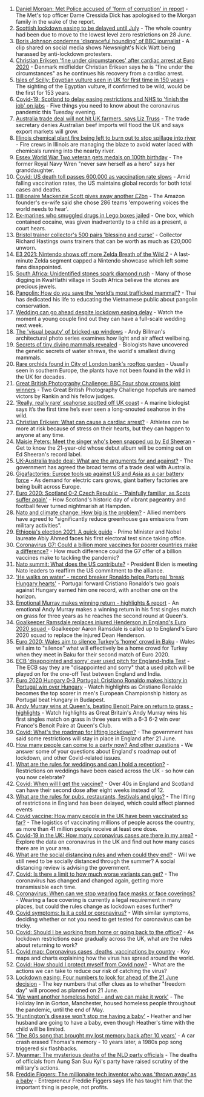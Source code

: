 1. [Daniel Morgan: Met Police accused of 'form of corruption' in report](https://www.bbc.co.uk/news/uk-57484219) - The Met's top officer Dame Cressida Dick has apologised to the Morgan family in the wake of the report.
2. [Scottish lockdown easing to be delayed until July](https://www.bbc.co.uk/news/uk-scotland-57487533) - The whole country had been due to move to the lowest level zero restrictions on 28 June.
3. [Boris Johnson condemns 'disgraceful hounding' of BBC journalist](https://www.bbc.co.uk/news/uk-politics-57486222) - A clip shared on social media shows Newsnight's Nick Watt being harassed by anti-lockdown protesters.
4. [Christian Eriksen 'fine under circumstances' after cardiac arrest at Euro 2020](https://www.bbc.co.uk/sport/football/57480130) - Denmark midfielder Christian Eriksen says he is "fine under the circumstances" as he continues his recovery from a cardiac arrest.
5. [Isles of Scilly: Egyptian vulture seen in UK for first time in 150 years](https://www.bbc.co.uk/news/uk-england-cornwall-57483562) - The sighting of the Egyptian vulture, if confirmed to be wild, would be the first for 153 years.
6. [Covid-19: Scotland to delay easing restrictions and NHS to 'finish the job' on jabs](https://www.bbc.co.uk/news/uk-57490889) - Five things you need to know about the coronavirus pandemic this Tuesday evening.
7. [Australia trade deal will not hit UK farmers, says Liz Truss](https://www.bbc.co.uk/news/business-57478412) - The trade secretary denies Australian beef imports will flood the UK and says export markets will grow.
8. [Illinois chemical plant fire being left to burn out to stop spillage into river](https://www.bbc.co.uk/news/world-us-canada-57487041) - Fire crews in Illinois are managing the blaze to avoid water laced with chemicals running into the nearby river.
9. [Essex World War Two veteran gets medals on 100th birthday](https://www.bbc.co.uk/news/uk-england-essex-57487273) - The former Royal Navy Wren "never saw herself as a hero" says her granddaughter.
10. [Covid: US death toll passes 600,000 as vaccination rate slows](https://www.bbc.co.uk/news/world-us-canada-57473436) - Amid falling vaccination rates, the US maintains global records for both total cases and deaths.
11. [Billionaire Mackenzie Scott gives away another £2bn](https://www.bbc.co.uk/news/business-57487967) - The Amazon founder's ex-wife said she chose 286 teams 'empowering voices the world needs to hear'.
12. [Ex-marines who smuggled drugs in Lego boxes jailed](https://www.bbc.co.uk/news/uk-england-merseyside-57490472) - One box, which contained cocaine, was given inadvertently to a child as a present, a court hears.
13. [Bristol trainer collector's 500 pairs 'blessing and curse'](https://www.bbc.co.uk/news/uk-england-bristol-57475801) - Collector Richard Hastings owns trainers that can be worth as much as £20,000 unworn.
14. [E3 2021: Nintendo shows off more Zelda Breath of the Wild 2](https://www.bbc.co.uk/news/technology-57484727) - A last-minute Zelda segment capped a Nintendo showcase which left some fans disappointed.
15. [South Africa: Unidentified stones spark diamond rush](https://www.bbc.co.uk/news/world-africa-57483877) - Many of those digging in KwaHlathi village in South Africa believe the stones are precious jewels.
16. [Pangolin: How do you save the 'world’s most trafficked mammal'?](https://www.bbc.co.uk/news/science-environment-57477560) - Thai has dedicated his life to educating the Vietnamese public about pangolin conservation.
17. [Wedding can go ahead despite lockdown easing delay](https://www.bbc.co.uk/news/uk-57478526) - Watch the moment a young couple find out they can have a full-scale wedding next week.
18. [The 'visual beauty' of bricked-up windows](https://www.bbc.co.uk/news/in-pictures-57349499) - Andy Billman's architectural photo series examines how light and air affect wellbeing.
19. [Secrets of tiny diving mammals revealed](https://www.bbc.co.uk/news/science-environment-57470976) - Biologists have uncovered the genetic secrets of water shrews, the world's smallest diving mammals.
20. [Rare orchids found in City of London bank's rooftop garden](https://www.bbc.co.uk/news/uk-england-london-57439921) - Usually seen in southern Europe, the plants have not been found in the wild in the UK for decades.
21. [Great British Photography Challenge: BBC Four show crowns joint winners](https://www.bbc.co.uk/news/entertainment-arts-57473736) - Two Great British Photography Challenge hopefuls are named victors by Rankin and his fellow judges.
22. [‘Really, really rare’ seahorse spotted off UK coast](https://www.bbc.co.uk/news/science-environment-57448237) - A marine biologist says it’s the first time he’s ever seen a long-snouted seahorse in the wild.
23. [Christian Eriksen: What can cause a cardiac arrest?](https://www.bbc.co.uk/news/health-57469627) - Athletes can be more at risk because of stress on their hearts, but they can happen to anyone at any time.
24. [Maisie Peters: Meet the singer who's been snapped up by Ed Sheeran](https://www.bbc.co.uk/news/entertainment-arts-57468169) - Get to know the 21-year-old whose debut album will be coming out on Ed Sheeran's record label.
25. [UK-Australia trade deal: What are the arguments for and against?](https://www.bbc.co.uk/news/57173498) - The government has agreed the broad terms of a trade deal with Australia.
26. [Gigafactories: Europe tools up against US and Asia as a car battery force](https://www.bbc.co.uk/news/business-57382472) - As demand for electric cars grows, giant battery factories are being built across Europe.
27. [Euro 2020: Scotland 0-2 Czech Republic - 'Painfully familiar, as Scots suffer again'](https://www.bbc.co.uk/sport/football/57471795) - How Scotland's historic day of vibrant pageantry and football fever turned nightmarish at Hampden.
28. [Nato and climate change: How big is the problem?](https://www.bbc.co.uk/news/world-57476349) - Allied members have agreed to "significantly reduce greenhouse gas emissions from military activities".
29. [Ethiopia's election 2021: A quick guide](https://www.bbc.co.uk/news/world-africa-57102189) - Prime Minister and Nobel laureate Abiy Ahmed faces his first electoral test since taking office.
30. [Coronavirus G7: Could a billion more vaccines for poorer countries make a difference?](https://www.bbc.co.uk/news/57427877) - How much difference could the G7 offer of a billion vaccines make to tackling the pandemic?
31. [Nato summit: What does the US contribute?](https://www.bbc.co.uk/news/world-44717074) - President Biden is meeting Nato leaders to reaffirm the US commitment to the alliance.
32. ['He walks on water' - record breaker Ronaldo helps Portugal 'break Hungary hearts'](https://www.bbc.co.uk/sport/football/57491325) - Portugal forward Cristiano Ronaldo's two goals against Hungary earned him one record, with another one on the horizon.
33. [Emotional Murray makes winning return - highlights & report](https://www.bbc.co.uk/sport/tennis/57485751) - An emotional Andy Murray makes a winning return in his first singles match on grass for three years as he reaches the second round at Queen's.
34. [Goalkeeper Ramsdale replaces injured Henderson in England's Euro 2020 squad ](https://www.bbc.co.uk/sport/football/57480270) - Goalkeeper Aaron Ramsdale is called up to England's Euro 2020 squad to replace the injured Dean Henderson.
35. [Euro 2020: Wales aim to silence Turkey's 'home' crowd in Baku](https://www.bbc.co.uk/sport/football/51197554) - Wales will aim to "silence" what will effectively be a home crowd for Turkey when they meet in Baku for their second match of Euro 2020.
36. [ECB 'disappointed and sorry' over used pitch for England-India Test](https://www.bbc.co.uk/sport/cricket/57488424) - The ECB say they are "disappointed and sorry" that a used pitch will be played on for the one-off Test between England and India.
37. [Euro 2020 Hungary 0-3 Portugal: Cristiano Ronaldo makes history in Portugal win over Hungary](https://www.bbc.co.uk/sport/av/football/57491496) - Watch highlights as Cristiano Ronaldo becomes the top scorer in men's European Championship history as Portugal beat Hungary in Budapest.
38. [Andy Murray wins at Queen's, beating Benoit Paire on return to grass - highlights](https://www.bbc.co.uk/sport/av/tennis/57491019) - Watch highlights as Great Britain's Andy Murray wins his first singles match on grass in three years with a 6-3 6-2 win over France's Benoit Paire at Queen's Club.
39. [Covid: What's the roadmap for lifting lockdown?](https://www.bbc.co.uk/news/explainers-52530518) - The government has said some restrictions will stay in place in England after 21 June.
40. [How many people can come to a party now? And other questions](https://www.bbc.co.uk/news/world-asia-china-51176409) - We answer some of your questions about England's roadmap out of lockdown, and other Covid-related issues.
41. [What are the rules for weddings and can I hold a reception?](https://www.bbc.co.uk/news/explainers-52811509) - Restrictions on weddings have been eased across the UK - so how can you now celebrate?
42. [Covid: When will I get the vaccine?](https://www.bbc.co.uk/news/health-55045639) - Over 40s in England and Scotland can have their second dose after eight weeks instead of 12.
43. [What are the rules for pubs, restaurants, festivals and gigs?](https://www.bbc.co.uk/news/business-52977388) - The lifting of restrictions in England has been delayed, which could affect planned events
44. [Covid vaccine: How many people in the UK have been vaccinated so far?](https://www.bbc.co.uk/news/health-55274833) - The logistics of vaccinating millions of people across the country, as more than 41 million people receive at least one dose.
45. [Covid-19 in the UK: How many coronavirus cases are there in my area?](https://www.bbc.co.uk/news/uk-51768274) - Explore the data on coronavirus in the UK and find out how many cases there are in your area.
46. [What are the social distancing rules and when could they end?](https://www.bbc.co.uk/news/uk-51506729) - Will we still need to be socially distanced through the summer? A social distancing review is advising the government.
47. [Covid: Is there a limit to how much worse variants can get?](https://www.bbc.co.uk/news/health-57431420) - The coronavirus has changed and changed again, getting more transmissible each time.
48. [Coronavirus: When can we stop wearing face masks or face coverings?](https://www.bbc.co.uk/news/health-51205344) - Wearing a face covering is currently a legal requirement in many places, but could the rules change as lockdown eases further?
49. [Covid symptoms: Is it a cold or coronavirus?](https://www.bbc.co.uk/news/health-54145299) - With similar symptoms, deciding whether or not you need to get tested for coronavirus can be tricky.
50. [Covid: Should I be working from home or going back to the office?](https://www.bbc.co.uk/news/business-52567567) - As lockdown restrictions ease gradually across the UK, what are the rules about returning to work?
51. [Covid map: Coronavirus cases, deaths, vaccinations by country](https://www.bbc.co.uk/news/world-51235105) - Key maps and charts explaining how the virus has spread around the world.
52. [Covid: How should I protect myself from Covid now?](https://www.bbc.co.uk/news/health-57087517) - What are the actions we can take to reduce our risk of catching the virus?
53. [Lockdown easing: Four numbers to look for ahead of the 21 June decision](https://www.bbc.co.uk/news/57403888) - The key numbers that offer clues as to whether "freedom day" will proceed as planned on 21 June.
54. ['We want another homeless hotel - and we can make it work'](https://www.bbc.co.uk/news/stories-57448625) - The Holiday Inn in Gorton, Manchester, housed homeless people throughout the pandemic, until the end of May.
55. ['Huntington's disease won't stop me having a baby'](https://www.bbc.co.uk/news/stories-57430859) - Heather and her husband are going to have a baby, even though Heather's time with the child will be limited.
56. ['The 80s song that brought my lost memory back after 10 years'](https://www.bbc.co.uk/news/disability-50478524) - A car crash erased Thomas's memory - 10 years later, a 1980s pop song triggered six flashbacks.
57. [Myanmar: The mysterious deaths of the NLD party officials](https://www.bbc.co.uk/news/world-asia-57380237) - The deaths of officials from Aung San Suu Kyi's party have raised scrutiny of the military's actions.
58. [Freddie Figgers: The millionaire tech inventor who was 'thrown away' as a baby](https://www.bbc.co.uk/news/stories-57081087) - Entrepreneur Freddie Figgers says life has taught him that the important thing is people, not profits.
